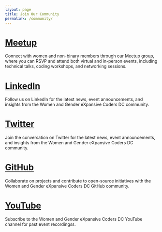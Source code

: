 ```yaml
---
layout: page
title: Join Our Community
permalink: /community/
---
```


# [Meetup](https://www.meetup.com/women-and-gender-expansive-coders-dc-wgxc-dc/s)

Connect with women and non-binary members through our Meetup group, where you can RSVP and attend both virtual and in-person events, including technical talks, coding workshops, and networking sessions.

# [LinkedIn](https://www.linkedin.com/company/women-and-gender-expansive-coders-dc)

Follow us on LinkedIn for the latest news, event announcements, and insights from the Women and Gender eXpansive Coders DC community.

# [Twitter](https://x.com/WGXCodersDC)

Join the conversation on Twitter for the latest news, event announcements, and insights from the Women and Gender eXpansive Coders DC community.

# [GitHub](https://github.com/wgxcodersdc)

Collaborate on projects and contribute to open-source initiatives with the Women and Gender eXpansive Coders DC GitHub community.

# [YouTube](https://www.youtube.com/@WGXCDC)

Subscribe to the Women and Gender eXpansive Coders DC YouTube channel for past event recordingss.
